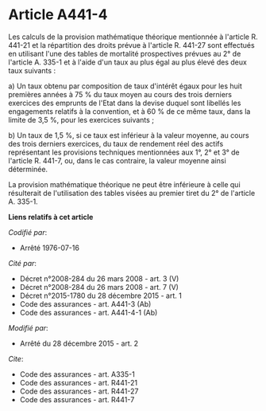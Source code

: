 # Article A441-4

Les calculs de la provision mathématique théorique mentionnée à l'article R. 441-21 et la répartition des droits prévue à
l'article R. 441-27 sont effectués en utilisant l'une des tables de mortalité prospectives prévues au 2° de l'article A.
335-1 et à l'aide d'un taux au plus égal au plus élevé des deux taux suivants : 

a) Un taux obtenu par composition de taux d'intérêt égaux pour les huit premières années à 75 % du taux moyen au cours des
trois derniers exercices des emprunts de l'Etat dans la devise duquel sont libellés les engagements relatifs à la convention,
et à 60 % de ce même taux, dans la limite de 3,5 %, pour les exercices suivants ; 

b) Un taux de 1,5 %, si ce taux est inférieur à la valeur moyenne, au cours des trois derniers exercices, du taux de
rendement réel des actifs représentant les provisions techniques mentionnées aux 1°, 2° et 3° de l'article R. 441-7, ou, dans
le cas contraire, la valeur moyenne ainsi déterminée. 

La provision mathématique théorique ne peut être inférieure à celle qui résulterait de l'utilisation des tables visées au
premier tiret du 2° de l'article A. 335-1.

**Liens relatifs à cet article**

_Codifié par_:

  - Arrêté 1976-07-16

_Cité par_:

  - Décret n°2008-284 du 26 mars 2008 - art. 3 (V)
  - Décret n°2008-284 du 26 mars 2008 - art. 7 (V)
  - Décret n°2015-1780 du 28 décembre 2015 - art. 1
  - Code des assurances - art. A441-3 (Ab)
  - Code des assurances - art. A441-4-1 (Ab)

_Modifié par_:

  - Arrêté du 28 décembre 2015 - art. 2

_Cite_:

  - Code des assurances - art. A335-1
  - Code des assurances - art. R441-21
  - Code des assurances - art. R441-27
  - Code des assurances - art. R441-7
